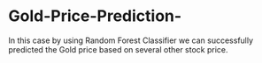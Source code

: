 # Gold-Price-Prediction-
In this case by using Random Forest Classifier we can successfully predicted the Gold price based on several other stock price.
